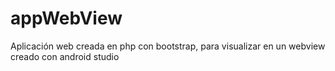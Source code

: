 # appWebView
Aplicación web creada en php con bootstrap, para visualizar en un webview creado con android studio
